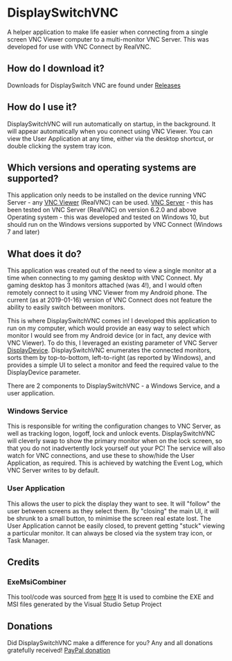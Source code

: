# DisplaySwitchVNC
A helper application to make life easier when connecting from a single screen VNC Viewer computer to a multi-monitor VNC Server. This was developed for use with VNC Connect by RealVNC.

## How do I download it?
Downloads for DisplaySwitch VNC are found under [Releases](https://github.com/jackyaz/DisplaySwitchVNC/releases)

## How do I use it?
DisplaySwitchVNC will run automatically on startup, in the background. It will appear automatically when you connect using VNC Viewer. You can view the User Application at any time, either via the desktop shortcut, or double clicking the system tray icon.

## Which versions and operating systems are supported?
This application only needs to be installed on the device running VNC Server - any [VNC Viewer](https://www.realvnc.com/en/connect/download/viewer/) (RealVNC) can be used.
[VNC Server](https://www.realvnc.com/en/connect/download/vnc/windows/) - this has been tested on VNC Server (RealVNC) on version 6.2.0 and above
Operating system - this was developed and tested on Windows 10, but should run on the Windows versions supported by VNC Connect (Windows 7 and later)

## What does it do?
This application was created out of the need to view a single monitor at a time when connecting to my gaming desktop with VNC Connect. My gaming desktop has 3 monitors attached (was 4!), and I would often remotely connect to it using VNC Viewer from my Android phone. The current (as at 2019-01-16) version of VNC Connect does not feature the ability to easily switch between monitors.

This is where DisplaySwitchVNC comes in! I developed this application to run on my computer, which would provide an easy way to select which monitor I would see from my Android device (or in fact, any device with VNC Viewer). To do this, I leveraged an existing parameter of VNC Server [DisplayDevice](https://www.realvnc.com/en/connect/docs/server-parameter-ref.html#server-displaydevice). DisplaySwitchVNC enumerates the connected monitors, sorts them by top-to-bottom, left-to-right (as reported by Windows), and provides a simple UI to select a monitor and feed the required value to the DisplayDevice parameter.

There are 2 components to DisplaySwitchVNC - a Windows Service, and a user application. 
### Windows Service
This is responsible for writing the configuration changes to VNC Server, as well as tracking logon, logoff, lock and unlock events. DisplaySwitchVNC will cleverly swap to show the primary monitor when on the lock screen, so that you do not inadvertently lock yourself out your PC! The service will also watch for VNC connections, and use these to show/hide the User Application, as required. This is achieved by watching the Event Log, which VNC Server writes to by default.

### User Application
This allows the user to pick the display they want to see. It will "follow" the user between screens as they select them. By "closing" the main UI, it will be shrunk to a small button, to minimise the screen real estate lost. The User Application cannot be easily closed, to prevent getting "stuck" viewing a particular monitor. It can always be closed via the system tray icon, or Task Manager.

## Credits
### ExeMsiCombiner
This tool/code was sourced from [here](http://epav.co.uk/giles/)
It is used to combine the EXE and MSI files generated by the Visual Studio Setup Project

## Donations
Did DisplaySwitchVNC make a difference for you?  Any and all donations gratefully received! [PayPal donation](https://www.paypal.com/cgi-bin/webscr?cmd=_s-xclick&hosted_button_id=39P93C9GLB7PG&source=url)
